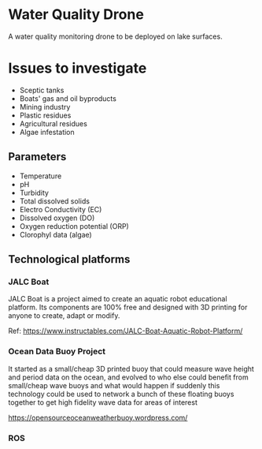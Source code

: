 # Water Quality Drone

A water quality monitoring drone to be deployed on lake surfaces.


# Issues to investigate 

- Sceptic tanks 
- Boats' gas and oil byproducts 
- Mining industry 
- Plastic residues 
- Agricultural residues 
- Algae infestation

## Parameters 

- Temperature 
- pH 
- Turbidity 
- Total dissolved solids 
- Electro Conductivity (EC)
- Dissolved oxygen (DO)
- Oxygen reduction potential (ORP)
- Clorophyl data (algae)

## Technological platforms 
### JALC Boat 

JALC Boat is a project aimed to create an aquatic robot educational platform. Its components are 100% free and designed with 3D printing for anyone to create, adapt or modify.

Ref: https://www.instructables.com/JALC-Boat-Aquatic-Robot-Platform/ 

### Ocean Data Buoy Project 

It started as a small/cheap 3D printed buoy that could measure wave height and period data on the ocean, and evolved to who else could benefit from small/cheap wave buoys and what would happen if suddenly this technology could be used to network a bunch of these floating buoys together to get high fidelity wave data for areas of interest


https://opensourceoceanweatherbuoy.wordpress.com/

### ROS 

